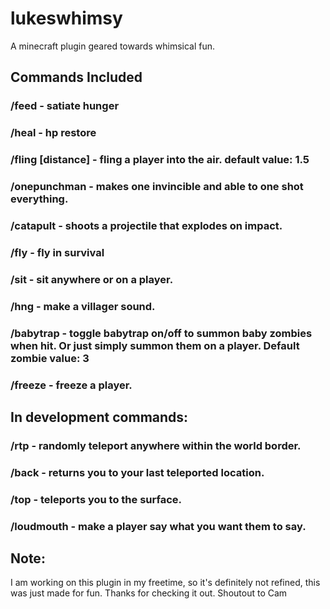 # lukeswhimsy
A minecraft plugin geared towards whimsical fun.

## Commands Included
### /feed <player> - satiate hunger
### /heal <player> - hp restore
### /fling <player> [distance] - fling a player into the air. default value: 1.5
### /onepunchman - makes one invincible and able to one shot everything.
### /catapult - shoots a projectile that explodes on impact.
### /fly - fly in survival
### /sit <player> - sit anywhere or on a player.
### /hng - make a villager sound.
### /babytrap <player> - toggle babytrap on/off to summon baby zombies when hit. Or just simply summon them on a player. Default zombie value: 3
### /freeze <player> - freeze a player.

## In development commands:
### /rtp - randomly teleport anywhere within the world border.
### /back - returns you to your last teleported location.
### /top - teleports you to the surface.
### /loudmouth <player> - make a player say what you want them to say.

## Note: 
I am working on this plugin in my freetime, so it's definitely not refined, this was just made for fun. Thanks for checking it out.
Shoutout to Cam
